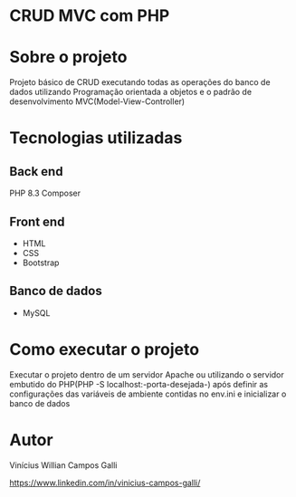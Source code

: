 # CRUD MVC com PHP

# Sobre o projeto



Projeto básico de CRUD executando todas as operações do banco de dados utilizando Programação orientada a objetos e o padrão de desenvolvimento MVC(Model-View-Controller)



# Tecnologias utilizadas
## Back end
PHP 8.3
Composer
## Front end
- HTML
- CSS
- Bootstrap
## Banco de dados
- MySQL
# Como executar o projeto
Executar o projeto dentro de um servidor Apache ou utilizando o servidor embutido do PHP(PHP -S localhost:-porta-desejada-) após definir as configurações das variáveis de ambiente contidas no env.ini 
e inicializar o banco de dados



# Autor

Vinícius Willian Campos Galli

https://www.linkedin.com/in/vinicius-campos-galli/
